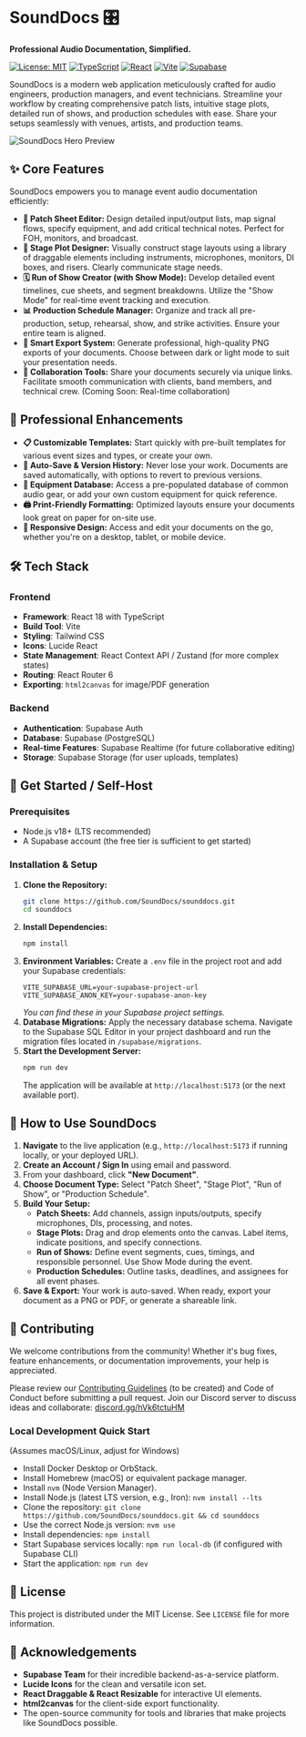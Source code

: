 # SoundDocs 🎛️

**Professional Audio Documentation, Simplified.**

[![License: MIT](https://img.shields.io/badge/License-MIT-blue.svg)](https://opensource.org/licenses/MIT)
[![TypeScript](https://img.shields.io/badge/TypeScript-5.x-blue.svg)](https://www.typescriptlang.org/)
[![React](https://img.shields.io/badge/React-18-blue.svg)](https://reactjs.org/)
[![Vite](https://img.shields.io/badge/Vite-5.x-purple.svg)](https://vitejs.dev/)
[![Supabase](https://img.shields.io/badge/Supabase-Backend-green.svg)](https://supabase.com/)

SoundDocs is a modern web application meticulously crafted for audio engineers, production managers, and event technicians. Streamline your workflow by creating comprehensive patch lists, intuitive stage plots, detailed run of shows, and production schedules with ease. Share your setups seamlessly with venues, artists, and production teams.

![SoundDocs Hero Preview](https://i.ibb.co/PGhQmGkd/Screenshot-2025-04-27-at-11-37-16.png)

## ✨ Core Features

SoundDocs empowers you to manage event audio documentation efficiently:

-   **📝 Patch Sheet Editor:**
    Design detailed input/output lists, map signal flows, specify equipment, and add critical technical notes. Perfect for FOH, monitors, and broadcast.
-   **🎨 Stage Plot Designer:**
    Visually construct stage layouts using a library of draggable elements including instruments, microphones, monitors, DI boxes, and risers. Clearly communicate stage needs.
-   **🗓️ Run of Show Creator (with Show Mode):**
    Develop detailed event timelines, cue sheets, and segment breakdowns. Utilize the "Show Mode" for real-time event tracking and execution.
-   **📊 Production Schedule Manager:**
    Organize and track all pre-production, setup, rehearsal, show, and strike activities. Ensure your entire team is aligned.
-   **🚀 Smart Export System:**
    Generate professional, high-quality PNG exports of your documents. Choose between dark or light mode to suit your presentation needs.
-   **🤝 Collaboration Tools:**
    Share your documents securely via unique links. Facilitate smooth communication with clients, band members, and technical crew. (Coming Soon: Real-time collaboration)

## 🌟 Professional Enhancements

-   **📋 Customizable Templates:** Start quickly with pre-built templates for various event sizes and types, or create your own.
-   **💾 Auto-Save & Version History:** Never lose your work. Documents are saved automatically, with options to revert to previous versions.
-   **🎤 Equipment Database:** Access a pre-populated database of common audio gear, or add your own custom equipment for quick reference.
-   **🖨️ Print-Friendly Formatting:** Optimized layouts ensure your documents look great on paper for on-site use.
-   **📱 Responsive Design:** Access and edit your documents on the go, whether you're on a desktop, tablet, or mobile device.

## 🛠️ Tech Stack

### Frontend
-   **Framework**: React 18 with TypeScript
-   **Build Tool**: Vite
-   **Styling**: Tailwind CSS
-   **Icons**: Lucide React
-   **State Management**: React Context API / Zustand (for more complex states)
-   **Routing**: React Router 6
-   **Exporting**: `html2canvas` for image/PDF generation

### Backend
-   **Authentication**: Supabase Auth
-   **Database**: Supabase (PostgreSQL)
-   **Real-time Features**: Supabase Realtime (for future collaborative editing)
-   **Storage**: Supabase Storage (for user uploads, templates)

## 🚀 Get Started / Self-Host

### Prerequisites
-   Node.js v18+ (LTS recommended)
-   A Supabase account (the free tier is sufficient to get started)

### Installation & Setup
1.  **Clone the Repository:**
    ```bash
    git clone https://github.com/SoundDocs/sounddocs.git
    cd sounddocs
    ```
2.  **Install Dependencies:**
    ```bash
    npm install
    ```
3.  **Environment Variables:**
    Create a `.env` file in the project root and add your Supabase credentials:
    ```env
    VITE_SUPABASE_URL=your-supabase-project-url
    VITE_SUPABASE_ANON_KEY=your-supabase-anon-key
    ```
    *You can find these in your Supabase project settings.*
4.  **Database Migrations:**
    Apply the necessary database schema. Navigate to the Supabase SQL Editor in your project dashboard and run the migration files located in `/supabase/migrations`.
5.  **Start the Development Server:**
    ```bash
    npm run dev
    ```
    The application will be available at `http://localhost:5173` (or the next available port).

## 📖 How to Use SoundDocs

1.  **Navigate** to the live application (e.g., `http://localhost:5173` if running locally, or your deployed URL).
2.  **Create an Account / Sign In** using email and password.
3.  From your dashboard, click **"New Document"**.
4.  **Choose Document Type:** Select "Patch Sheet", "Stage Plot", "Run of Show", or "Production Schedule".
5.  **Build Your Setup:**
    -   **Patch Sheets:** Add channels, assign inputs/outputs, specify microphones, DIs, processing, and notes.
    -   **Stage Plots:** Drag and drop elements onto the canvas. Label items, indicate positions, and specify connections.
    -   **Run of Shows:** Define event segments, cues, timings, and responsible personnel. Use Show Mode during the event.
    -   **Production Schedules:** Outline tasks, deadlines, and assignees for all event phases.
6.  **Save & Export:** Your work is auto-saved. When ready, export your document as a PNG or PDF, or generate a shareable link.

## 🤝 Contributing

We welcome contributions from the community! Whether it's bug fixes, feature enhancements, or documentation improvements, your help is appreciated.

Please review our [Contributing Guidelines](CONTRIBUTING.md) (to be created) and Code of Conduct before submitting a pull request. Join our Discord server to discuss ideas and collaborate: [discord.gg/hVk6tctuHM](https://discord.com/invite/NRcRtyxFQa)

### Local Development Quick Start
(Assumes macOS/Linux, adjust for Windows)
-   Install Docker Desktop or OrbStack.
-   Install Homebrew (macOS) or equivalent package manager.
-   Install `nvm` (Node Version Manager).
-   Install Node.js (latest LTS version, e.g., Iron): `nvm install --lts`
-   Clone the repository: `git clone https://github.com/SoundDocs/sounddocs.git && cd sounddocs`
-   Use the correct Node.js version: `nvm use`
-   Install dependencies: `npm install`
-   Start Supabase services locally: `npm run local-db` (if configured with Supabase CLI)
-   Start the application: `npm run dev`

## 📄 License

This project is distributed under the MIT License. See `LICENSE` file for more information.

## 🙏 Acknowledgements

-   **Supabase Team** for their incredible backend-as-a-service platform.
-   **Lucide Icons** for the clean and versatile icon set.
-   **React Draggable & React Resizable** for interactive UI elements.
-   **html2canvas** for the client-side export functionality.
-   The open-source community for tools and libraries that make projects like SoundDocs possible.
